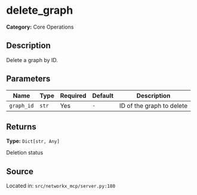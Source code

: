 # delete_graph

**Category:** Core Operations

## Description

Delete a graph by ID.

## Parameters

| Name | Type | Required | Default | Description |
|------|------|----------|---------|-------------|
| `graph_id` | `str` | Yes | `-` | ID of the graph to delete |

## Returns

**Type:** `Dict[str, Any]`

Deletion status

## Source

Located in: `src/networkx_mcp/server.py:180`
